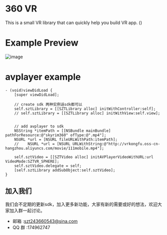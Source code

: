 # 360 VR
This is a small VR library that can quickly help you build VR app. 
()

# Example Preview
![image](https://github.com/szt243660543/360VR/blob/master/allexample.png )   


# avplayer example
```objc
- (void)viewDidLoad {
    [super viewDidLoad];
    
    // create sdk 两种实例话sdk都可以
    self.sztLibrary = [[SZTLibrary alloc] initWithController:self];
    // self.sztLibrary = [[SZTLibrary alloc] initWithView:self.view];
    
    
    // add avplayer to sdk 
    NSString *itemPath = [[NSBundle mainBundle] pathForResource:@"skyrim360" ofType:@".mp4"];
    NSURL *url = [NSURL fileURLWithPath:itemPath];
    //    NSURL *url = [NSURL URLWithString:@"http://vrkongfu.oss-cn-hangzhou.aliyuncs.com/movie/111mobile.mp4"];
    
    self.sztVideo = [[SZTVideo alloc] initAVPlayerVideoWithURL:url VideoMode:SZTVR_SPHERE];
    self.sztVideo.delegate = self;
    [self.sztLibrary addSubObject:self.sztVideo];
}
```

## 加入我们
我们会不定期的更新sdk，加入更多新功能，大家有新的需要或好的想法，欢迎大家加入群一起讨论。
* 邮箱 :szt243660543@sina.com
* QQ 群 :174962747
